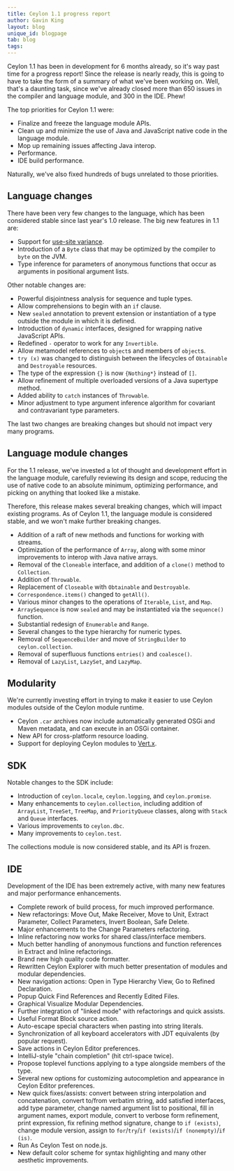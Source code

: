 ```yaml
---
title: Ceylon 1.1 progress report
author: Gavin King
layout: blog
unique_id: blogpage
tab: blog
tags:
---
```


Ceylon 1.1 has been in development for 6 months already, so
it's way past time for a progress report! Since the release
is nearly ready, this is going to have to take the form of a 
summary of what we've been working on. Well, that's a 
daunting task, since we've already closed more than 650 
issues in the compiler and language module, and 300 in the 
IDE. Phew!

The top priorities for Ceylon 1.1 were:

- Finalize and freeze the language module APIs.
- Clean up and minimize the use of Java and JavaScript 
  native code in the language module. 
- Mop up remaining issues affecting Java interop.
- Performance.
- IDE build performance.

Naturally, we've also fixed hundreds of bugs unrelated to 
those priorities. 

## Language changes

There have been very few changes to the language, which has
been considered stable since last year's 1.0 release. The
big new features in 1.1 are:

- Support for [use-site variance](/blog/2014/07/14/wildcards).
- Introduction of a `Byte` class that may be optimized by 
  the compiler to `byte` on the JVM.
- Type inference for parameters of anonymous functions that
  occur as arguments in positional argument lists.

Other notable changes are:

- Powerful disjointness analysis for sequence and tuple 
  types.
- Allow comprehensions to begin with an `if` clause.
- New `sealed` annotation to prevent extension or
  instantiation of a type outside the module in which it is 
  defined.
- Introduction of `dynamic` interfaces, designed for 
  wrapping native JavaScript APIs.
- Redefined `-` operator to work for any `Invertible`.
- Allow metamodel references to `object`s and members of 
  `object`s.
- `try (x)` was changed to distinguish between the
  lifecycles of `Obtainable` and `Destroyable` resources.
- The type of the expression `{}` is now `{Nothing*}` 
  instead of `[]`.
- Allow refinement of multiple overloaded versions of a Java
  supertype method.
- Added ability to `catch` instances of `Throwable`.
- Minor adjustment to type argument inference algorithm for
  covariant and contravariant type parameters.

The last two changes are breaking changes but should not
impact very many programs.

## Language module changes

For the 1.1 release, we've invested a lot of thought and 
development effort in the language module, carefully 
reviewing its design and scope, reducing the use of native 
code to an absolute minimum, optimizing performance, and 
picking on anything that looked like a mistake.

Therefore, this release makes several breaking changes, 
which will impact existing programs. As of Ceylon 1.1, the
language module is considered stable, and we won't make 
further breaking changes.

- Addition of a raft of new methods and functions for 
  working with streams.
- Optimization of the performance of `Array`, along with 
  some minor improvements to interop with Java native arrays.
- Removal of the `Cloneable` interface, and addition of a 
  `clone()` method to `Collection`.
- Addition of `Throwable`.
- Replacement of `Closeable` with `Obtainable` and 
  `Destroyable`.
- `Correspondence.items()` changed to `getAll()`.
- Various minor changes to the operations of `Iterable`, 
  `List`, and `Map`.
- `ArraySequence` is now `sealed` and may be instantiated
  via the `sequence()` function.
- Substantial redesign of `Enumerable` and `Range`.
- Several changes to the type hierarchy for numeric types.
- Removal of `SequenceBuilder` and move of `StringBuilder` 
  to `ceylon.collection`.
- Removal of superfluous functions `entries()` and 
  `coalesce()`.
- Removal of `LazyList`, `LazySet`, and `LazyMap`.

## Modularity

We're currently investing effort in trying to make it easier
to use Ceylon modules outside of the Ceylon module runtime.

- Ceylon `.car` archives now include automatically generated
  OSGi and Maven metadata, and can execute in an OSGi
  container.
- New API for cross-platform resource loading.
- Support for deploying Ceylon modules to 
  [Vert.x](http://vertx.io).

## SDK

Notable changes to the SDK include:

- Introduction of `ceylon.locale`, `ceylon.logging`, and
  `ceylon.promise`.
- Many enhancements to `ceylon.collection`, including 
  addition of `ArrayList`, `TreeSet`, `TreeMap`, and
  `PriorityQueue` classes, along with `Stack` and `Queue` 
  interfaces.
- Various improvements to `ceylon.dbc`.
- Many improvements to `ceylon.test`.

The collections module is now considered stable, and its API
is frozen.

## IDE

Development of the IDE has been extremely active, with many
new features and major performance enhancements.

- Complete rework of build process, for much improved
  performance.
- New refactorings: Move Out, Make Receiver, Move to Unit,
  Extract Parameter, Collect Parameters, Invert Boolean, 
  Safe Delete.
- Major enhancements to the Change Parameters refactoring.
- Inline refactoring now works for shared class/interface 
  members.
- Much better handling of anonymous functions and function
  references in Extract and Inline refactorings.
- Brand new high quality code formatter.
- Rewritten Ceylon Explorer with much better presentation of 
  modules and modular dependencies.
- New navigation actions: Open in Type Hierarchy View,
  Go to Refined Declaration.
- Popup Quick Find References and Recently Edited Files.
- Graphical Visualize Modular Dependencies.
- Further integration of "linked mode" with refactorings and
  quick assists.
- Useful Format Block source action.
- Auto-escape special characters when pasting into string
  literals.
- Synchronization of all keyboard accelerators with JDT 
  equivalents (by popular request).
- Save actions in Ceylon Editor preferences.
- IntelliJ-style "chain completion" (hit ctrl-space twice).
- Propose toplevel functions applying to a type alongside
  members of the type.
- Several new options for customizing autocompletion and
  appearance in Ceylon Editor preferences.
- New quick fixes/assists: convert between string 
  interpolation and concatenation, convert to/from verbatim 
  string, add satisfied interfaces, add type parameter, 
  change named argument list to positional, fill in 
  argument names, export module, convert to verbose form 
  refinement, print expression, fix refining method signature,
  change to `if (exists)`, change module version, assign to
  `for`/`try`/`if (exists)`/`if (nonempty)`/`if (is)`.
- Run As Ceylon Test on node.js.
- New default color scheme for syntax highlighting and many
  other aesthetic improvements.
